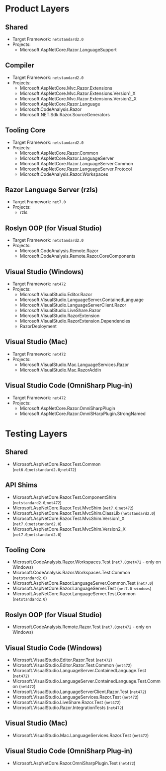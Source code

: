 # Product Layers

## Shared

- Target Framework: `netstandard2.0`
- Projects:
  - Microsoft.AspNetCore.Razor.LanguageSupport

## Compiler

- Target Framework: `netstandard2.0`
- Projects:
  - Microsoft.AspNetCore.Mvc.Razor.Extensions
  - Microsoft.AspNetCore.Mvc.Razor.Extensions.Version1_X
  - Microsoft.AspNetCore.Mvc.Razor.Extensions.Version2_X
  - Microsoft.AspNetCore.Razor.Language
  - Microsoft.CodeAnalysis.Razor
  - Microsoft.NET.Sdk.Razor.SourceGenerators

## Tooling Core

- Target Framework: `netstandard2.0`
- Projects:
  - Microsoft.AspNetCore.Razor.Common
  - Microsoft.AspNetCore.Razor.LanguageServer
  - Microsoft.AspNetCore.Razor.LanguageServer.Common
  - Microsoft.AspNetCore.Razor.LanguageServer.Protocol
  - Microsoft.CodeAnalysis.Razor.Workspaces

## Razor Language Server (rzls)

- Target Framework: `net7.0`
- Projects:
  - rzls

## Roslyn OOP (for Visual Studio)

- Target Framework: `netstandard2.0`
- Projects:
  - Microsoft.CodeAnalysis.Remote.Razor
  - Microsoft.CodeAnalysis.Remote.Razor.CoreComponents

## Visual Studio (Windows)

- Target Framework: `net472`
- Projects:
  - Microsoft.VisualStudio.Editor.Razor
  - Microsoft.VisualStudio.LanguageServer.ContainedLanguage
  - Microsoft.VisualStudio.LanguageServerClient.Razor
  - Microsoft.VisualStudio.LiveShare.Razor
  - Microsoft.VisualStudio.RazorExtension
  - Microsoft.VisualStudio.RazorExtension.Dependencies
  - RazorDeployment

## Visual Studio (Mac)

- Target Framework: `net472`
- Projects:
  - Microsoft.VisualStudio.Mac.LanguageServices.Razor
  - Microsoft.VisualStudio.Mac.RazorAddin

## Visual Studio Code (OmniSharp Plug-in)

- Target Framework: `net472`
- Projects:
  - Microsoft.AspNetCore.Razor.OmniSharpPlugin
  - Microsoft.AspNetCore.Razor.OmniSHarpPlugin.StrongNamed

# Testing Layers

## Shared

- Microsoft.AspNetCore.Razor.Test.Common (`net6.0`;`netstandard2.0`;`net472`)

## API Shims

- Microsoft.AspNetCore.Razor.Test.ComponentShim (`netstandard2.0`;`net472`)
- Microsoft.AspNetCore.Razor.Test.MvcShim (`net7.0`;`net472`)
- Microsoft.AspNetCore.Razor.Test.MvcShim.ClassLib (`netstandard2.0`)
- Microsoft.AspNetCore.Razor.Test.MvcShim.Version1_X (`net7.0`;`netstandard2.0`)
- Microsoft.AspNetCore.Razor.Test.MvcShim.Version2_X (`net7.0`;`netstandard2.0`)

## Tooling Core

- Microsoft.CodeAnalysis.Razor.Workspaces.Test (`net7.0`;`net472` - only on Windows)
- Microsoft.CodeAnalysis.Razor.Workspaces.Test.Common (`netstandard2.0`)
- Microsoft.AspNetCore.Razor.LanguageServer.Common.Test (`net7.0`)
- Microsoft.AspNetCore.Razor.LanguageServer.Test (`net7.0-windows`)
- Microsoft.AspNetCore.Razor.LanguageServer.Test.Common (`netstandard2.0`)

## Roslyn OOP (for Visual Studio)

- Microsoft.CodeAnalysis.Remote.Razor.Test (`net7.0`;`net472` - only on Windows)

## Visual Studio Code (Windows)

- Microsoft.VisualStudio.Editor.Razor.Test (`net472`)
- Microsoft.VisualStudio.Editor.Razor.Test.Common (`net472`)
- Microsoft.VisualStudio.LanguageServer.ContainedLanguage.Test (`net472`)
- Microsoft.VisualStudio.LanguageServer.ContainedLanguage.Test.Common (`net472`)
- Microsoft.VisualStudio.LanguageServerClient.Razor.Test (`net472`)
- Microsoft.VisualStudio.LanguageServices.Razor.Test (`net472`)
- Microsoft.VisualStudio.LiveShare.Razor.Test (`net472`)
- Microsoft.VisualStudio.Razor.IntegrationTests (`net472`)

## Visual Studio (Mac)

- Microsoft.VisualStudio.Mac.LanguageServices.Razor.Test (`net472`)

## Visual Studio Code (OmniSharp Plug-in)

- Microsoft.AspNetCore.Razor.OmniSharpPlugin.Test (`net472`)
